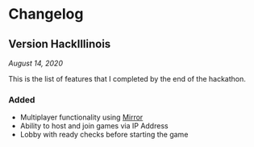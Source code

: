 # Changelog

## Version HackIllinois
_August 14, 2020_

This is the list of features that I completed by the end of the hackathon.

### Added
* Multiplayer functionality using [Mirror](https://github.com/vis2k/Mirror)
* Ability to host and join games via IP Address
* Lobby with ready checks before starting the game